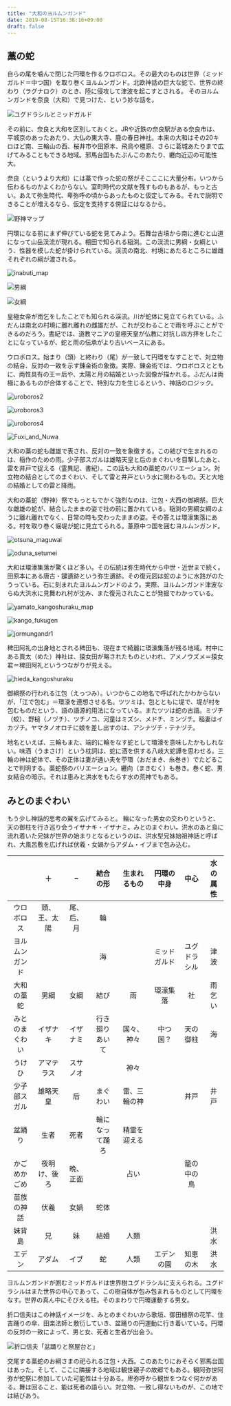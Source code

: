 ```yaml
---
title: "大和のヨルムンガンド"
date: 2019-08-15T16:38:16+09:00
draft: false
---
```


## 藁の蛇

自らの尾を噛んで閉じた円環を作るウロボロス。その最大のものは世界（ミッドガルド＝中つ国）を取り巻くヨルムンガンド。北欧神話の巨大な蛇で、世界の終わり（ラグナロク）のとき、陸に侵攻して津波を起こすとされる。
そのヨルムンガンドを奈良（大和）で見つけた、という妙な話を。

![ユグドラシルとミッドガルド](../../../../jinraku_ki/jinrakuki_blog/content/posts/jormungandr_in_yamato/jormungandr_yugudora.png)

その前に、奈良と大和を区別しておくと。JRや近鉄の奈良駅がある奈良市は、平城京のあったあたり、大仏の東大寺、鹿の春日神社。本来の大和はその20キロほど南、三輪山の西、桜井市や田原本、飛鳥や橿原、さらに葛城あたりまで広げてみることもできる地域。邪馬台国もたぶんこのあたり、纒向近辺の可能性大。

奈良（というより大和）には藁で作った蛇の祭がそこここに大量分布。いつから伝わるものかよくわからない。室町時代の文献を残すものもあるが、もっと古い。あえて弥生時代、卑弥呼の頃からあったものと仮定してみる。それで説明できることが増えるなら、仮定を支持する傍証にはなるから。

![野神マップ](../../../../jinraku_ki/jinrakuki_blog/content/posts/jormungandr_in_yamato/nogamimap.png)

円環になる前にまず伸びている蛇を見てみよう。石舞台古墳から南に進むと山道になって山岳渓流が現れる。棚田で知られる稲渕。この渓流に男綱・女綱という、性器を模した蛇が掛けられている。渓流の南北、村境にあたるところに雄雌それぞれの綱が渡される。

![inabuti_map](../../../../jinraku_ki/jinrakuki_blog/content/posts/jormungandr_in_yamato/inabuti_map.png)

![男綱](../../../../jinraku_ki/jinrakuki_blog/content/posts/jormungandr_in_yamato/oduna1.jpg)

![女綱](../../../../jinraku_ki/jinrakuki_blog/content/posts/jormungandr_in_yamato/meduna.jpg)

皇極女帝が雨乞をしたことでも知られる渓流。川が蛇体に見立てられている。ふだんは南北の村境に離れ離れの雌雄だが、これが交わることで雨を呼ぶことができるのだろう。書紀では、道教マニアの皇極天皇が仏教に対抗し四方拝をしたことになっているが、蛇と雨の伝承がより古いベースにある。

ウロボロス。始まり（頭）と終わり（尾）が一致して円環をなすことで、対立物の結合、反対の一致を示す錬金術の象徴。実際、錬金術では、ウロボロスとともに、両性具有の王＝后や、太陽と月の結婚といった図像が描かれる。ふだんは両極にあるものが合体することで、特別な力を生じるという、神話のロジック。

![uroboros2](../../../../jinraku_ki/jinrakuki_blog/content/posts/jormungandr_in_yamato/uroboros2.jpg)

![uroboros3](../../../../jinraku_ki/jinrakuki_blog/content/posts/jormungandr_in_yamato/uroboros3.jpg)

![uroboros4](../../../../jinraku_ki/jinrakuki_blog/content/posts/jormungandr_in_yamato/uroboros4.jpg)

![Fuxi_and_Nuwa](../../../../jinraku_ki/jinrakuki_blog/content/posts/jormungandr_in_yamato/Fuxi_and_Nuwa.jpg)

大和の藁の蛇も雌雄で表され、反対の一致を象徴する。この結びで生まれるのは、稲作のための雨。少子部スガルは雄略天皇と后のまぐわいを目撃したあと、雷を井戸で捉える（霊異記、書紀）。この話も大和の藁蛇のバリエーション。対立物の結合としてのまぐわい、そして雷と井戸という水に関わるもの。天と大地の結婚としての雷と降雨。

大和の藁蛇（野神）祭でもっともでかく強烈なのは、江包・大西の御綱祭。巨大な雌雄の蛇が、結合したままの姿で社の前に置かれている。稲渕の男綱女綱のように離れ離れでなく、日常の時も交わったままの姿。その答えは環濠集落にある。村を取り巻く堀堤が蛇に見立てられる。葦原中つ国を囲むヨルムンガンド。

![otsuna_maguwai](../../../../jinraku_ki/jinrakuki_blog/content/posts/jormungandr_in_yamato/otsuna_maguwai.jpg)

![oduna_setumei](../../../../jinraku_ki/jinrakuki_blog/content/posts/jormungandr_in_yamato/oduna_setumei.jpg)

大和は環濠集落が驚くほど多い。その伝統は弥生時代から中世・近世まで続く。田原本にある唐古・鍵遺跡という弥生遺跡。その復元図は蛇のように水路がのたうっている。石に刻まれたヨルムンガンドのよう。実際、ヨルムンガンド津波ならぬ大洪水に見舞われ村が沈み、また復元されたことが発掘でわかっている。

![yamato_kangoshuraku_map](../../../../jinraku_ki/jinrakuki_blog/content/posts/jormungandr_in_yamato/yamato_kangoshuraku_map.png)

![kango_fukugen](../../../../jinraku_ki/jinrakuki_blog/content/posts/jormungandr_in_yamato/kango_fukugen.jpg)

![jormungandr1](../../../../jinraku_ki/jinrakuki_blog/content/posts/jormungandr_in_yamato/jormungandr1.jpg)

稗田阿礼の出身地とされる稗田も、現在まで綺麗に環濠集落が残る地域。村中にある賣太（めた）神社は、猿女田が略されたものといわれ、アメノウズメ＝猿女君＝稗田阿礼というつながりが見える。

![hieda_kangoshuraku](../../../../jinraku_ki/jinrakuki_blog/content/posts/jormungandr_in_yamato/hieda_kangoshuraku.png)

御綱祭の行われる江包（えっつみ）。いつからこの地名で呼ばれたかわからないが、「江で包む」＝環濠を連想させる名。ツツミは、包とともに堤で、堤が村を包むものだという、語の語源的用法になっている。またツツは蛇の古語。ミヅチ（蛟）、野槌（ノヅチ）、ツチノコ、河童はミズシ、メドチ、ミンヅチ。稲妻はイカヅチ。ヤマタノオロチに娘を差し出すのは、アシナヅチ・テナヅチ。

地名といえば、三輪もまた、端的に輪をなす蛇として環濠を意味したかもしれない。味酒（うまさけ）という枕詞は、蛇に酒を供する八岐大蛇譚を思わせる。三輪の神は蛇体で、その正体は妻が通い夫を苧環（おだまき、糸巻き）でたどることで判明する。藁蛇祭のバリエーション。纒向（まきむく）も巻き。巻く蛇、男女結合の暗示。それは恵みと洪水をもたらす水の荒神でもある。

## みとのまぐわい

もう少し神話的思考の翼を広げてみると。
輪になった男女の交わりというと、天の御柱を行き巡り会うイザナキ・イザナミ。みとのまぐわい。洪水のあと島に流れ着いた兄妹が世界の始まりとなるというのは、洪水型兄妹始祖神話と呼ばれ、大風呂敷を広げれば伏羲・女媧からアダム・イブまで包み込む。

|                |      ＋      |     −      |    結合の形    | 生まれるもの |  円環の中身  |     中心     | 水の属性 |
| :------------: | :----------: | :--------: | :------------: | :----------: | :----------: | :----------: | :------: |
|   ウロボロス   | 頭、王、太陽 | 尾、后、月 |       輪       |              |              |              |          |
| ヨルムンガンド |              |            |       海       |              | ミッドガルド | ユグドラシル |   津波   |
|   大和の藁蛇   |     男綱     |    女綱    |      結び      |      雨      |   環濠集落   |      社      |  雨乞い  |
| みとのまぐわい |   イザナキ   |  イザナミ  | 行き廻りあいて |  国々、神々  |   中つ国？   |   天の御柱   |    海    |
|     うけひ     |  アマテラス  |  スサノオ  |                |     神々     |              |              |          |
|  少子部スガル  |   雄略天皇   |     后     |    まぐわい    | 雷、三輪の神 |              |     井戸     |   井戸   |
|     盆踊り     |     生者     |    死者    | 輪になって踊ろ | 精霊を迎える |              |              |          |
|  かごめかごめ  | 夜明け、後ろ |  晩、正面  |                |     占い     |              |  籠の中の鳥  |          |
|   苗族の神話   |     伏羲     |    女媧    |      蛇体      |              |              |              |          |
|     妹背島     |      兄      |     妹     |      結婚      |     人類     |              |              |   洪水   |
|     エデン     |    アダム    |    イブ    |       蛇       |     人類     |  エデンの園  |   知恵の木   |   洪水   |

ヨルムンガンドが囲むミッドガルドは世界樹ユグドラシルに支えられる。ユグドラシルはまた世界の中心であって、この樹自体が包み包まれるものとして円環をなす。世界の真ん中にそびえる柱。そのまわりで円環運動する男女。

折口信夫はこの神話イメージを、みとのまぐわいから歌垣、御田植祭の花竿、住吉踊りの傘、田楽法師と敷衍していき、盆踊りの円運動に行き着いている。円環の反対の一致によって、男と女、死者と生者が出会う。

![折口信夫「盆踊りと祭屋台と」](../../../../jinraku_ki/jinrakuki_blog/content/posts/jormungandr_in_yamato/折口信夫「盆踊りと祭屋台と」.png)

交尾する藁蛇のお綱さまの祀られる江包・大西。このあたりにおそらく邪馬台国はあった。そして、ここに隣接する地域は観世親子の故郷でもある。観阿弥世阿弥が蛇祭に参加していた可能性は十分ある。卑弥呼から観世をつなぐ何かがある。舞は回ること、能は死者の語らい。対立物、一致し得ないものが、この地では結びあう。